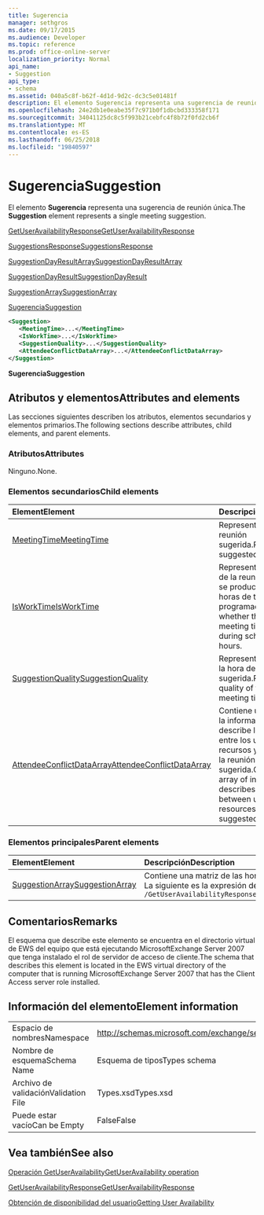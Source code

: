 ```yaml
---
title: Sugerencia
manager: sethgros
ms.date: 09/17/2015
ms.audience: Developer
ms.topic: reference
ms.prod: office-online-server
localization_priority: Normal
api_name:
- Suggestion
api_type:
- schema
ms.assetid: 040a5c8f-b62f-4d1d-9d2c-dc3c5e01481f
description: El elemento Sugerencia representa una sugerencia de reunión única.
ms.openlocfilehash: 24e2db1e0eabe35f7c971b0f1dbcbd333358f171
ms.sourcegitcommit: 34041125dc8c5f993b21cebfc4f8b72f0fd2cb6f
ms.translationtype: MT
ms.contentlocale: es-ES
ms.lasthandoff: 06/25/2018
ms.locfileid: "19840597"
---
```

# <a name="suggestion"></a><span data-ttu-id="1acac-103">Sugerencia</span><span class="sxs-lookup"><span data-stu-id="1acac-103">Suggestion</span></span>

<span data-ttu-id="1acac-104">El elemento **Sugerencia** representa una sugerencia de reunión única.</span><span class="sxs-lookup"><span data-stu-id="1acac-104">The **Suggestion** element represents a single meeting suggestion.</span></span> 
  
[<span data-ttu-id="1acac-105">GetUserAvailabilityResponse</span><span class="sxs-lookup"><span data-stu-id="1acac-105">GetUserAvailabilityResponse</span></span>](getuseravailabilityresponse.md)
  
[<span data-ttu-id="1acac-106">SuggestionsResponse</span><span class="sxs-lookup"><span data-stu-id="1acac-106">SuggestionsResponse</span></span>](suggestionsresponse.md)
  
[<span data-ttu-id="1acac-107">SuggestionDayResultArray</span><span class="sxs-lookup"><span data-stu-id="1acac-107">SuggestionDayResultArray</span></span>](suggestiondayresultarray.md)
  
[<span data-ttu-id="1acac-108">SuggestionDayResult</span><span class="sxs-lookup"><span data-stu-id="1acac-108">SuggestionDayResult</span></span>](suggestiondayresult.md)
  
[<span data-ttu-id="1acac-109">SuggestionArray</span><span class="sxs-lookup"><span data-stu-id="1acac-109">SuggestionArray</span></span>](suggestionarray.md)
  
[<span data-ttu-id="1acac-110">Sugerencia</span><span class="sxs-lookup"><span data-stu-id="1acac-110">Suggestion</span></span>](suggestion.md)
  
```xml
<Suggestion>
   <MeetingTime>...</MeetingTime>
   <IsWorkTime>...</IsWorkTime>
   <SuggestionQuality>...</SuggestionQuality>
   <AttendeeConflictDataArray>...</AttendeeConflictDataArray>
</Suggestion>
```

 <span data-ttu-id="1acac-111">**Sugerencia**</span><span class="sxs-lookup"><span data-stu-id="1acac-111">**Suggestion**</span></span>
## <a name="attributes-and-elements"></a><span data-ttu-id="1acac-112">Atributos y elementos</span><span class="sxs-lookup"><span data-stu-id="1acac-112">Attributes and elements</span></span>

<span data-ttu-id="1acac-113">Las secciones siguientes describen los atributos, elementos secundarios y elementos primarios.</span><span class="sxs-lookup"><span data-stu-id="1acac-113">The following sections describe attributes, child elements, and parent elements.</span></span>
  
### <a name="attributes"></a><span data-ttu-id="1acac-114">Atributos</span><span class="sxs-lookup"><span data-stu-id="1acac-114">Attributes</span></span>

<span data-ttu-id="1acac-115">Ninguno.</span><span class="sxs-lookup"><span data-stu-id="1acac-115">None.</span></span>
  
### <a name="child-elements"></a><span data-ttu-id="1acac-116">Elementos secundarios</span><span class="sxs-lookup"><span data-stu-id="1acac-116">Child elements</span></span>

|<span data-ttu-id="1acac-117">**Element**</span><span class="sxs-lookup"><span data-stu-id="1acac-117">**Element**</span></span>|<span data-ttu-id="1acac-118">**Descripción**</span><span class="sxs-lookup"><span data-stu-id="1acac-118">**Description**</span></span>|
|:-----|:-----|
|[<span data-ttu-id="1acac-119">MeetingTime</span><span class="sxs-lookup"><span data-stu-id="1acac-119">MeetingTime</span></span>](meetingtime.md) <br/> |<span data-ttu-id="1acac-120">Representa una hora de reunión sugerida.</span><span class="sxs-lookup"><span data-stu-id="1acac-120">Represents a suggested meeting time.</span></span>  <br/> |
|[<span data-ttu-id="1acac-121">IsWorkTime</span><span class="sxs-lookup"><span data-stu-id="1acac-121">IsWorkTime</span></span>](isworktime.md) <br/> |<span data-ttu-id="1acac-122">Representa si el tiempo de la reunión sugerida se produce durante las horas de trabajo programadas.</span><span class="sxs-lookup"><span data-stu-id="1acac-122">Represents whether the suggested meeting time occurs during scheduled work hours.</span></span>  <br/> |
|[<span data-ttu-id="1acac-123">SuggestionQuality</span><span class="sxs-lookup"><span data-stu-id="1acac-123">SuggestionQuality</span></span>](suggestionquality.md) <br/> |<span data-ttu-id="1acac-124">Representa la calidad de la hora de la reunión sugerida.</span><span class="sxs-lookup"><span data-stu-id="1acac-124">Represents the quality of the suggested meeting time.</span></span>  <br/> |
|[<span data-ttu-id="1acac-125">AttendeeConflictDataArray</span><span class="sxs-lookup"><span data-stu-id="1acac-125">AttendeeConflictDataArray</span></span>](attendeeconflictdataarray.md) <br/> |<span data-ttu-id="1acac-126">Contiene una matriz de la información que describe los conflictos entre los usuarios y recursos y el tiempo de la reunión sugerida.</span><span class="sxs-lookup"><span data-stu-id="1acac-126">Contains an array of information that describes conflicts between users and resources and the suggested meeting time.</span></span>  <br/> |
   
### <a name="parent-elements"></a><span data-ttu-id="1acac-127">Elementos principales</span><span class="sxs-lookup"><span data-stu-id="1acac-127">Parent elements</span></span>

|<span data-ttu-id="1acac-128">**Element**</span><span class="sxs-lookup"><span data-stu-id="1acac-128">**Element**</span></span>|<span data-ttu-id="1acac-129">**Descripción**</span><span class="sxs-lookup"><span data-stu-id="1acac-129">**Description**</span></span>|
|:-----|:-----|
|[<span data-ttu-id="1acac-130">SuggestionArray</span><span class="sxs-lookup"><span data-stu-id="1acac-130">SuggestionArray</span></span>](suggestionarray.md) <br/> |<span data-ttu-id="1acac-131">Contiene una matriz de las horas de reunión sugerida.</span><span class="sxs-lookup"><span data-stu-id="1acac-131">Contains an array of suggested meeting times.</span></span>  <br/> <span data-ttu-id="1acac-132">La siguiente es la expresión de XPath para este elemento:</span><span class="sxs-lookup"><span data-stu-id="1acac-132">The following is the XPath expression to this element:</span></span>  <br/>  `/GetUserAvailabilityResponse/SuggestionsResponse/SuggestionDayResultArray/SuggestionDayResult[i]/SuggestionArray` <br/> |
   
## <a name="remarks"></a><span data-ttu-id="1acac-133">Comentarios</span><span class="sxs-lookup"><span data-stu-id="1acac-133">Remarks</span></span>

<span data-ttu-id="1acac-134">El esquema que describe este elemento se encuentra en el directorio virtual de EWS del equipo que está ejecutando MicrosoftExchange Server 2007 que tenga instalado el rol de servidor de acceso de cliente.</span><span class="sxs-lookup"><span data-stu-id="1acac-134">The schema that describes this element is located in the EWS virtual directory of the computer that is running MicrosoftExchange Server 2007 that has the Client Access server role installed.</span></span>
  
## <a name="element-information"></a><span data-ttu-id="1acac-135">Información del elemento</span><span class="sxs-lookup"><span data-stu-id="1acac-135">Element information</span></span>

|||
|:-----|:-----|
|<span data-ttu-id="1acac-136">Espacio de nombres</span><span class="sxs-lookup"><span data-stu-id="1acac-136">Namespace</span></span>  <br/> |http://schemas.microsoft.com/exchange/services/2006/types  <br/> |
|<span data-ttu-id="1acac-137">Nombre de esquema</span><span class="sxs-lookup"><span data-stu-id="1acac-137">Schema Name</span></span>  <br/> |<span data-ttu-id="1acac-138">Esquema de tipos</span><span class="sxs-lookup"><span data-stu-id="1acac-138">Types schema</span></span>  <br/> |
|<span data-ttu-id="1acac-139">Archivo de validación</span><span class="sxs-lookup"><span data-stu-id="1acac-139">Validation File</span></span>  <br/> |<span data-ttu-id="1acac-140">Types.xsd</span><span class="sxs-lookup"><span data-stu-id="1acac-140">Types.xsd</span></span>  <br/> |
|<span data-ttu-id="1acac-141">Puede estar vacío</span><span class="sxs-lookup"><span data-stu-id="1acac-141">Can be Empty</span></span>  <br/> |<span data-ttu-id="1acac-142">False</span><span class="sxs-lookup"><span data-stu-id="1acac-142">False</span></span>  <br/> |
   
## <a name="see-also"></a><span data-ttu-id="1acac-143">Vea también</span><span class="sxs-lookup"><span data-stu-id="1acac-143">See also</span></span>



[<span data-ttu-id="1acac-144">Operación GetUserAvailability</span><span class="sxs-lookup"><span data-stu-id="1acac-144">GetUserAvailability operation</span></span>](getuseravailability-operation.md)
  
[<span data-ttu-id="1acac-145">GetUserAvailabilityResponse</span><span class="sxs-lookup"><span data-stu-id="1acac-145">GetUserAvailabilityResponse</span></span>](getuseravailabilityresponse.md)


[<span data-ttu-id="1acac-146">Obtención de disponibilidad del usuario</span><span class="sxs-lookup"><span data-stu-id="1acac-146">Getting User Availability</span></span>](http://msdn.microsoft.com/library/d4133fcb-9b0f-4e6b-aadf-a389da83516a%28Office.15%29.aspx)

